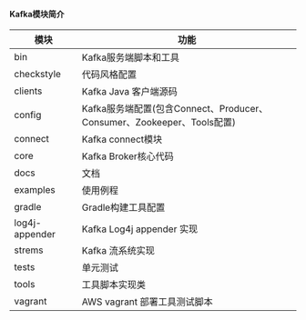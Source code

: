 #### Kafka模块简介


| 模块        | 功能    |
| --------| -----   | 
| bin | Kafka服务端脚本和工具 |
| checkstyle | 代码风格配置 |
| clients | Kafka Java 客户端源码 |
| config | Kafka服务端配置(包含Connect、Producer、Consumer、Zookeeper、Tools配置) |
| connect | Kafka connect模块 |
| core | Kafka Broker核心代码 |
| docs | 文档 |
| examples | 使用例程 |
| gradle | Gradle构建工具配置 |
| log4j-appender | Kafka Log4j appender 实现 |
| strems | Kafka 流系统实现 |
| tests | 单元测试 |
| tools | 工具脚本实现类 |
| vagrant | AWS vagrant 部署工具测试脚本 |

